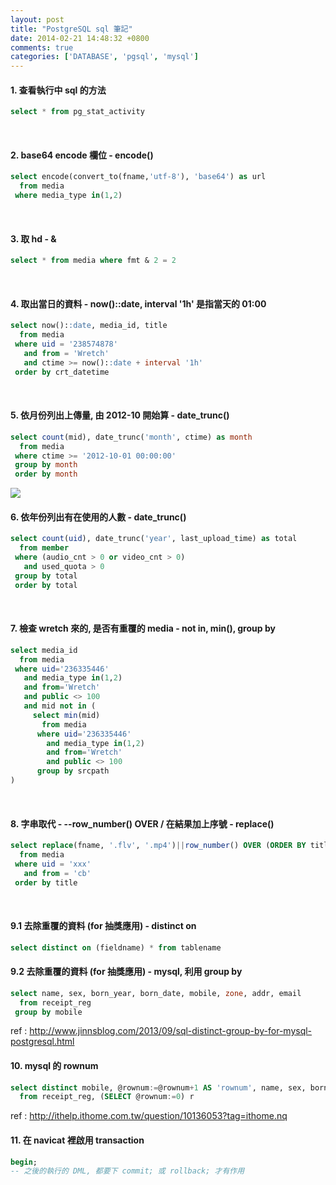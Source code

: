 ```yaml
---
layout: post
title: "PostgreSQL sql 筆記"
date: 2014-02-21 14:48:32 +0800
comments: true
categories: ['DATABASE', 'pgsql', 'mysql']
---
```


#### 1. 查看執行中 sql 的方法
``` sql
select * from pg_stat_activity
```
<br/>

#### 2. base64 encode 欄位 - encode()
``` sql
select encode(convert_to(fname,'utf-8'), 'base64') as url
  from media
 where media_type in(1,2)
```
<!--more--><br/>

#### 3. 取 hd - &
``` sql
select * from media where fmt & 2 = 2
```
<br/>

#### 4. 取出當日的資料 - now()::date, interval '1h' 是指當天的 01:00
``` sql
select now()::date, media_id, title
  from media
 where uid = '238574878'
   and from = 'Wretch'
   and ctime >= now()::date + interval '1h'
 order by crt_datetime
```
<br/>

#### 5. 依月份列出上傳量, 由 2012-10 開始算 - date_trunc()
``` sql
select count(mid), date_trunc('month', ctime) as month
  from media
 where ctime >= '2012-10-01 00:00:00'
 group by month
 order by month
```
![](https://dl-web.dropbox.com/get/Public/pic/Screenshot%202014-02-21%2014.53.13.png?_subject_uid=33912440&w=AABCHDNTIAy5NqY8eLmP0WESo2Ld6M1zwR1UdACGIjpPQQ)
<br/>

#### 6. 依年份列出有在使用的人數 - date_trunc()
``` sql
select count(uid), date_trunc('year', last_upload_time) as total
  from member
 where (audio_cnt > 0 or video_cnt > 0)
   and used_quota > 0
 group by total
 order by total
```
<br/>

#### 7. 檢查 wretch 來的, 是否有重覆的 media - not in, min(), group by
``` sql
select media_id
  from media
 where uid='236335446'
   and media_type in(1,2)
   and from='Wretch'
   and public <> 100
   and mid not in (
     select min(mid)
       from media
      where uid='236335446'
        and media_type in(1,2)
        and from='Wretch'
        and public <> 100
      group by srcpath
)
```
<br/>

#### 8. 字串取代 - --row_number() OVER / 在結果加上序號 - replace()
``` sql
select replace(fname, '.flv', '.mp4')||row_number() OVER (ORDER BY title)||'.mp4' as cmd
  from media
 where uid = 'xxx'
   and from = 'cb'
 order by title
```
<br/>

#### 9.1 去除重覆的資料 (for 抽獎應用) - distinct on
``` sql
select distinct on (fieldname) * from tablename
```
#### 9.2 去除重覆的資料 (for 抽獎應用) - mysql, 利用 group by
``` sql
select name, sex, born_year, born_date, mobile, zone, addr, email
  from receipt_reg
 group by mobile
```
ref : http://www.jinnsblog.com/2013/09/sql-distinct-group-by-for-mysql-postgresql.html
<br/>

#### 10. mysql 的 rownum
``` sql
select distinct mobile, @rownum:=@rownum+1 AS 'rownum', name, sex, born_year, born_date, mobile, zone, addr, email 
  from receipt_reg, (SELECT @rownum:=0) r
```
ref : http://ithelp.ithome.com.tw/question/10136053?tag=ithome.nq
<br/>

#### 11. 在 navicat 裡啟用 transaction
``` sql
begin;
-- 之後的執行的 DML, 都要下 commit; 或 rollback; 才有作用
```
<br/>
